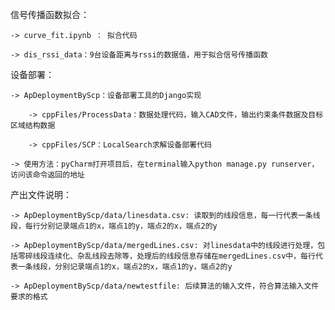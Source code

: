 信号传播函数拟合：
	
	-> curve_fit.ipynb ： 拟合代码
	
	-> dis_rssi_data：9台设备距离与rssi的数据值，用于拟合信号传播函数

设备部署：
	
	-> ApDeploymentByScp：设备部署工具的Django实现
		
		-> cppFiles/ProcessData：数据处理代码，输入CAD文件，输出约束条件数据及目标区域结构数据
		
		-> cppFiles/SCP：LocalSearch求解设备部署代码
	
	-> 使用方法：pyCharm打开项目后，在terminal输入python manage.py runserver，访问该命令返回的地址

产出文件说明：

	-> ApDeploymentByScp/data/linesdata.csv: 读取到的线段信息，每一行代表一条线段，每行分别记录端点1的x，端点1的y，端点2的x，端点2的y
	
	-> ApDeploymentByScp/data/mergedLines.csv: 对linesdata中的线段进行处理，包括零碎线段连续化、杂乱线段去除等，处理后的线段信息存储在mergedLines.csv中，每行代表一条线段，分别记录端点1的x，端点2的x，端点1的y，端点2的y
	
	-> ApDeploymentByScp/data/newtestfile: 后续算法的输入文件，符合算法输入文件要求的格式